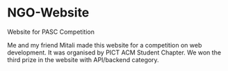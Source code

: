 # NGO-Website
Website for PASC Competition 

Me and my friend Mitali made this website for a competition on web development.
It was organised by PICT ACM Student Chapter.
We won the third prize in the website with API/backend category.


